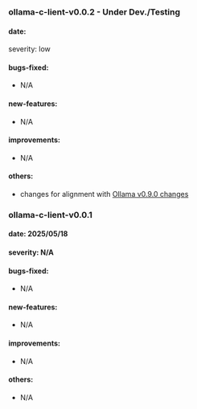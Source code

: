 ### ollama-c-lient-v0.0.2 - Under Dev./Testing

#### date: 
severity: low
#### bugs-fixed:
- N/A
#### new-features:
- N/A
#### improvements:
- N/A
#### others:
- changes for alignment with [Ollama v0.9.0 changes](https://github.com/ollama/ollama/releases/tag/v0.9.0)

### ollama-c-lient-v0.0.1

#### date: 2025/05/18
#### severity: N/A
#### bugs-fixed:
- N/A
#### new-features:
- N/A
#### improvements:
- N/A
#### others:
- N/A
